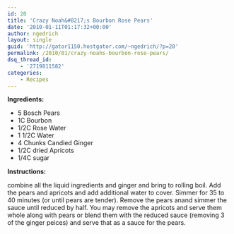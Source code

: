 ```yaml
---
id: 20
title: 'Crazy Noah&#8217;s Bourbon Rose Pears'
date: '2010-01-11T01:17:32+00:00'
author: ngedrich
layout: single
guid: 'http://gator1150.hostgator.com/~ngedrich/?p=20'
permalink: /2010/01/crazy-noahs-bourbon-rose-pears/
dsq_thread_id:
    - '2719811582'
categories:
    - Recipes
---
```


**Ingredients:**
- 5 Bosch Pears 
- 1C Bourbon 
- 1/2C Rose Water 
- 1 1/2C Water 
- 4 Chunks Candied Ginger 
- 1/2C dried Apricots 
- 1/4C sugar 

**Instructions:**

combine all the liquid ingredients and ginger and bring to rolling boil. Add the pears and apricots and add additional water to cover. Simmer for 35 to 40 minutes (or until pears are tender). Remove the pears anand simmer the sauce until reduced by half. You may remove the apricots and serve them whole along with pears or blend them with the reduced sauce (removing 3 of the ginger peices) and serve that as a sauce for the pears.